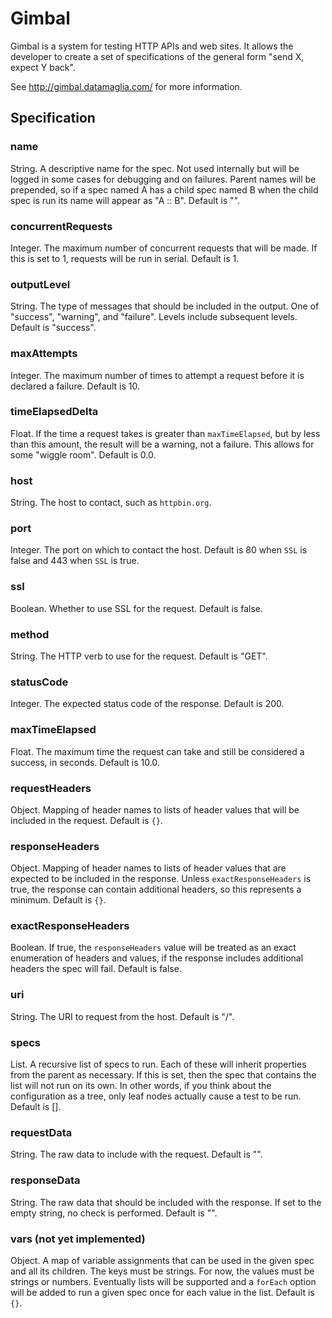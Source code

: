 # Gimbal

Gimbal is a system for testing HTTP APIs and web sites. It allows the developer
to create a set of specifications of the general form "send X, expect Y back".

See <http://gimbal.datamaglia.com/> for more information.

## Specification

### name

String. A descriptive name for the spec. Not used internally but will be logged
in some cases for debugging and on failures. Parent names will be prepended, so
if a spec named A has a child spec named B when the child spec is run its name
will appear as "A :: B". Default is "".

### concurrentRequests

Integer. The maximum number of concurrent requests that will be made. If this is set to
1, requests will be run in serial. Default is 1.

### outputLevel

String. The type of messages that should be included in the output. One of
"success", "warning", and "failure". Levels include subsequent levels. Default
is "success".

### maxAttempts

Integer. The maximum number of times to attempt a request before it is declared
a failure. Default is 10.

### timeElapsedDelta

Float. If the time a request takes is greater than `maxTimeElapsed`, but by less
than this amount, the result will be a warning, not a failure. This allows for
some "wiggle room". Default is 0.0.

### host

String. The host to contact, such as `httpbin.org`.

### port

Integer. The port on which to contact the host. Default is 80 when `SSL` is
false and 443 when `SSL` is true.

### ssl

Boolean. Whether to use SSL for the request. Default is false.

### method

String. The HTTP verb to use for the request. Default is "GET".

### statusCode

Integer. The expected status code of the response. Default is 200.

### maxTimeElapsed

Float. The maximum time the request can take and still be considered a success,
in seconds. Default is 10.0.

### requestHeaders

Object. Mapping of header names to lists of header values that will be included
in the request. Default is `{}`.

### responseHeaders

Object. Mapping of header names to lists of header values that are expected to
be included in the response. Unless `exactResponseHeaders` is true, the response
can contain additional headers, so this represents a minimum. Default is `{}`.

### exactResponseHeaders

Boolean. If true, the `responseHeaders` value will be treated as an exact
enumeration of headers and values, if the response includes additional headers
the spec will fail. Default is false.

### uri

String. The URI to request from the host. Default is "/".

### specs

List. A recursive list of specs to run. Each of these will inherit properties
from the parent as necessary. If this is set, then the spec that contains the
list will not run on its own. In other words, if you think about the
configuration as a tree, only leaf nodes actually cause a test to be run.
Default is [].

### requestData

String. The raw data to include with the request. Default is "".

### responseData

String. The raw data that should be included with the response. If set to the
empty string, no check is performed. Default is "".

### vars (not yet implemented)

Object. A map of variable assignments that can be used in the given spec and all
its children. The keys must be strings. For now, the values must be strings or
numbers. Eventually lists will be supported and a `forEach` option will be added
to run a given spec once for each value in the list. Default is `{}`.
